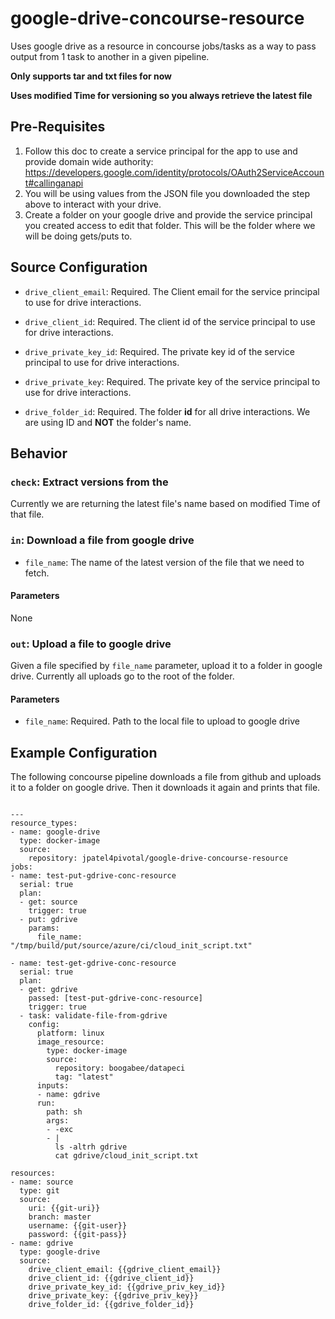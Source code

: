 # google-drive-concourse-resource

Uses google drive as a resource in concourse jobs/tasks as a way to pass output from 1 task to another in a given pipeline.

**Only supports tar and txt files for now**

**Uses modified Time for versioning so you always retrieve the latest file**

## Pre-Requisites

1. Follow this doc to create a service principal for the app to use and provide domain wide authority: https://developers.google.com/identity/protocols/OAuth2ServiceAccount#callinganapi
1. You will be using values from the JSON file you downloaded the step above to interact with your drive.
1. Create a folder on your google drive and provide the service principal you created access to edit that folder. This will be the folder where we will be doing gets/puts to.

## Source Configuration

* ``drive_client_email``: Required. The Client email for the service principal to use for drive interactions.

* ``drive_client_id``: Required. The client id of the service principal to use for drive interactions.

* ``drive_private_key_id``: Required. The private key id of the service principal to use for drive interactions.

* ``drive_private_key``: Required. The private key of the service principal to use for drive interactions.

* ``drive_folder_id``: Required. The folder **id** for all drive interactions. We are using ID and **NOT** the folder's name.

## Behavior

### ``check``: Extract versions from the

Currently we are returning the latest file's name based on modified Time of that file.

### ``in``: Download a file from google drive

  * ``file_name``: The name of the latest version of the file that we need to fetch.

#### Parameters

None


### ``out``: Upload a file to google drive

Given a file specified by ``file_name`` parameter, upload it to a folder in google drive. Currently all uploads go to the root of the folder.

#### Parameters

* ``file_name``: Required. Path to the local file to upload to google drive

## Example Configuration

The following concourse pipeline downloads a file from github and uploads it to a folder on google drive. Then it downloads it again and prints that file.

```

---
resource_types:
- name: google-drive
  type: docker-image
  source:
    repository: jpatel4pivotal/google-drive-concourse-resource
jobs:
- name: test-put-gdrive-conc-resource
  serial: true
  plan:
  - get: source
    trigger: true
  - put: gdrive
    params:
      file_name: "/tmp/build/put/source/azure/ci/cloud_init_script.txt"

- name: test-get-gdrive-conc-resource
  serial: true
  plan:
  - get: gdrive
    passed: [test-put-gdrive-conc-resource]
    trigger: true
  - task: validate-file-from-gdrive
    config:
      platform: linux
      image_resource:
        type: docker-image
        source:
          repository: boogabee/datapeci
          tag: "latest"
      inputs:
      - name: gdrive
      run:
        path: sh
        args:
        - -exc
        - |
          ls -altrh gdrive
          cat gdrive/cloud_init_script.txt

resources:
- name: source
  type: git
  source:
    uri: {{git-uri}}
    branch: master
    username: {{git-user}}
    password: {{git-pass}}
- name: gdrive
  type: google-drive
  source:
    drive_client_email: {{gdrive_client_email}}
    drive_client_id: {{gdrive_client_id}}
    drive_private_key_id: {{gdrive_priv_key_id}}
    drive_private_key: {{gdrive_priv_key}}
    drive_folder_id: {{gdrive_folder_id}}

```

